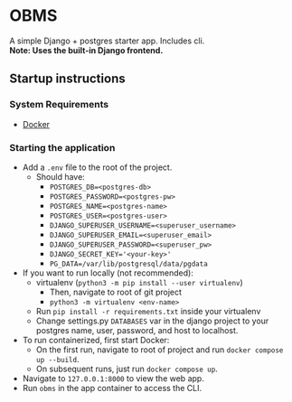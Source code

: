 # OBMS
A simple Django + postgres starter app. Includes cli. </br>
**Note: Uses the built-in Django frontend.**

## Startup instructions
### System Requirements
- [Docker](https://www.docker.com/products/docker-desktop/)

### Starting the application
- Add a `.env` file to the root of the project.
    - Should have:
        - `POSTGRES_DB=<postgres-db>`
        - `POSTGRES_PASSWORD=<postgres-pw>`
        - `POSTGRES_NAME=<postgres-name>`
        - `POSTGRES_USER=<postgres-user>`
        - `DJANGO_SUPERUSER_USERNAME=<superuser_username>`
        - `DJANGO_SUPERUSER_EMAIL=<superuser_email>`
        - `DJANGO_SUPERUSER_PASSWORD=<superuser_pw>`
        - `DJANGO_SECRET_KEY='<your-key>'`
        - `PG_DATA=/var/lib/postgresql/data/pgdata`
- If you want to run locally (not recommended):
    - virtualenv (`python3 -m pip install --user virtualenv`)
        - Then, navigate to root of git project
        - `python3 -m virtualenv <env-name>`
    - Run `pip install -r requirements.txt` inside your virtualenv
    - Change settings.py `DATABASES` var in the django project to your postgres name, user, password, and host to localhost.
- To run containerized, first start Docker:
    - On the first run, navigate to root of project and run `docker compose up --build`.
    - On subsequent runs, just run `docker compose up`.
- Navigate to `127.0.0.1:8000` to view the web app.
- Run `obms` in the app container to access the CLI.
